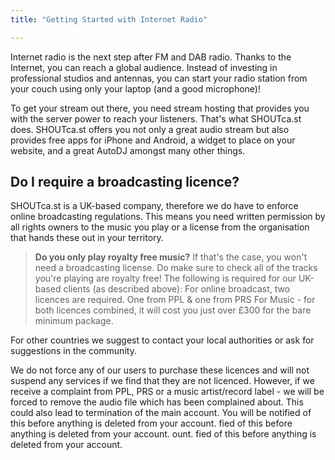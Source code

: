 ```yaml
---
title: "Getting Started with Internet Radio"

---
```

Internet radio is the next step after FM and DAB radio. Thanks to the Internet, you can reach a global audience. Instead of investing in professional studios and antennas, you can start your radio station from your couch using only your laptop (and a good microphone)!

To get your stream out there, you need stream hosting that provides you with the server power to reach your listeners. That's what SHOUTca.st does.
SHOUTca.st offers you not only a great audio stream but also provides free apps for iPhone and Android, a widget to place on your website, and a great AutoDJ amongst many other things.

## Do I require a broadcasting licence?

SHOUTca.st is a UK-based company, therefore we do have to enforce online broadcasting regulations. This means you need written permission by all rights owners to the music you play or a license from the organisation that hands these out in your territory.
> **Do you only play royalty free music?**
> If that's the case, you won't need a broadcasting license. Do make sure to check all of the tracks you're playing are royalty free!
The following is required for our UK-based clients (as described above):
For online broadcast, two licences are required. One from PPL & one from PRS For Music - for both licences combined, it will cost you just over £300 for the bare minimum package.

For other countries we suggest to contact your local authorities or ask for suggestions in the community.

We do not force any of our users to purchase these licences and will not suspend any services if we find that they are not licenced. However, if we receive a complaint from PPL, PRS or a music artist/record label - we will be forced to remove the audio file which has been complained about. This could also lead to termination of the main account. You will be notified of this before anything is deleted from your account.
fied of this before anything is deleted from your account.
ount.
fied of this before anything is deleted from your account.
